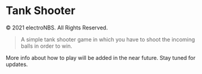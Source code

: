 # Tank Shooter
&copy; 2021 electroNBS. All Rights Reserved.
<blockquote>A simple tank shooter game in which you have to shoot the incoming balls in order to win.</blockquote>
More info about how to play will be added in the near future. Stay tuned for updates.
